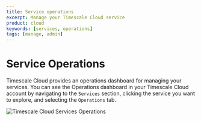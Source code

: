 ```yaml
---
title: Service operations
excerpt: Manage your Timescale Cloud service
product: cloud
keywords: [services, operations]
tags: [manage, admin]
---
```


# Service Operations
Timescale Cloud provides an operations dashboard for managing your services. You
can see the Operations dashboard in your Timescale Cloud account by navigating
to the `Services` section, clicking the service you want to explore, and
selecting the `Operations` tab.

<img class="main-content__illustration" src="https://s3.amazonaws.com/assets.timescale.com/docs/images/tsc-services-operations.png" alt="Timescale Cloud Services Operations"/>
